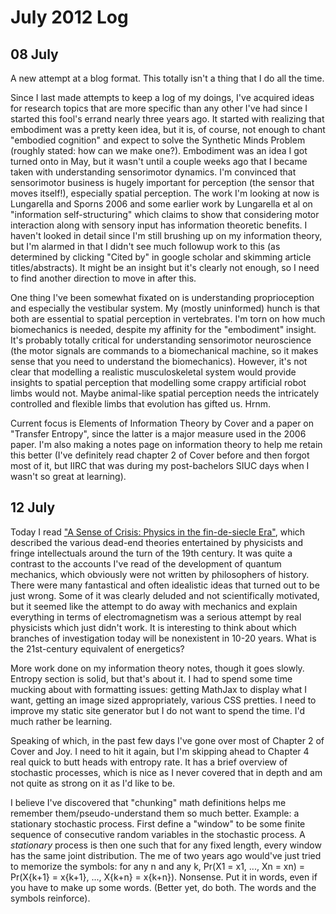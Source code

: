 # July 2012 Log

## 08 July
A new attempt at a blog format. This totally isn't a thing that I do all the time.

Since I last made attempts to keep a log of my doings, I've acquired ideas for research topics that are more specific than any other I've had since I started this fool's errand nearly three years ago. It started with realizing that embodiment was a pretty keen idea, but it is, of course, not enough to chant "embodied cognition" and expect to solve the Synthetic Minds Problem (roughly stated: how can we make one?). Embodiment was an idea I got turned onto in May, but it wasn't until a couple weeks ago that I became taken with understanding sensorimotor dynamics. I'm convinced that sensorimotor business is hugely important for perception (the sensor that moves itself!), especially spatial perception. The work I'm looking at now is Lungarella and Sporns 2006 and some earlier work by Lungarella et al on "information self-structuring" which claims to show that considering motor interaction along with sensory input has information theoretic benefits. I haven't looked in detail since I'm still brushing up on my information theory, but I'm alarmed in that I didn't see much followup work to this (as determined by clicking "Cited by" in google scholar and skimming article titles/abstracts). It might be an insight but it's clearly not enough, so I need to find another direction to move in after this.

One thing I've been somewhat fixated on is understanding proprioception and especially the vestibular system. My (mostly uninformed) hunch is that both are essential to spatial perception in vertebrates. I'm torn on how much biomechanics is needed, despite my affinity for the "embodiment" insight. It's probably totally critical for understanding sensorimotor neuroscience (the motor signals are commands to a biomechanical machine, so it makes sense that you need to understand the biomechanics). However, it's not clear that modelling a realistic musculoskeletal system would provide insights to spatial perception that modelling some crappy artificial robot limbs would not. Maybe animal-like spatial perception needs the intricately controlled and flexible limbs that evolution has gifted us. Hrnm.

Current focus is Elements of Information Theory by Cover and a paper on "Transfer Entropy", since the latter is a major measure used in the 2006 paper. I'm also making a notes page on information theory to help me retain this better (I've definitely read chapter 2 of Cover before and then forgot most of it, but IIRC that was during my post-bachelors SIUC days when I wasn't so great at learning).

## 12 July
Today I read ["A Sense of Crisis: Physics in the fin-de-siecle Era"](http://arxiv.org/abs/1207.2016), which described the various dead-end theories entertained by physicists and fringe intellectuals around the turn of the 19th century. It was quite a contrast to the accounts I've read of the development of quantum mechanics, which obviously were not written by philosophers of history. There were many fantastical and often idealistic ideas that turned out to be just wrong. Some of it was clearly deluded and not scientifically motivated, but it seemed like the attempt to do away with mechanics and explain everything in terms of electromagnetism was a serious attempt by real physicists which just didn't work. It is interesting to think about which branches of investigation today will be nonexistent in 10-20 years. What is the 21st-century equivalent of energetics?

More work done on my information theory notes, though it goes slowly. Entropy section is solid, but that's about it. I had to spend some time mucking about with formatting issues: getting MathJax to display what I want, getting an image sized appropriately, various CSS pretties. I need to improve my static site generator but I do not want to spend the time. I'd much rather be learning.

Speaking of which, in the past few days I've gone over most of Chapter 2 of Cover and Joy. I need to hit it again, but I'm skipping ahead to Chapter 4 real quick to butt heads with entropy rate. It has a brief overview of stochastic processes, which is nice as I never covered that in depth and am not quite as strong on it as I'd like to be.

I believe I've discovered that "chunking" math definitions helps me remember them/pseudo-understand them so much better. Example: a stationary stochastic process. First define a "window" to be some finite sequence of consecutive random variables in the stochastic process. A *stationary* process is then one such that for any fixed length, every window has the same joint distribution. The me of two years ago would've just tried to memorize the symbols: for any n and any k, Pr(X1 = x1, ..., Xn = xn) = Pr(X{k+1} = x{k+1}, ..., X{k+n} = x{k+n}). Nonsense. Put it in words, even if you have to make up some words. (Better yet, do both. The words and the symbols reinforce).


